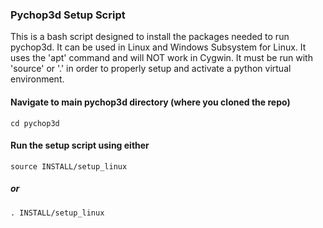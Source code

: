 ### Pychop3d Setup Script
This is a bash script designed to install the packages needed to run pychop3d. 
It can be used in Linux and Windows Subsystem for Linux. It uses the 'apt' command and
will NOT work in Cygwin. It must be run with 'source' or '.' in order to properly setup and
activate a python virtual environment.

#### Navigate to main pychop3d directory (where you cloned the repo)
`cd pychop3d`
#### Run the setup script using either
`source INSTALL/setup_linux`
##### or
`. INSTALL/setup_linux`


